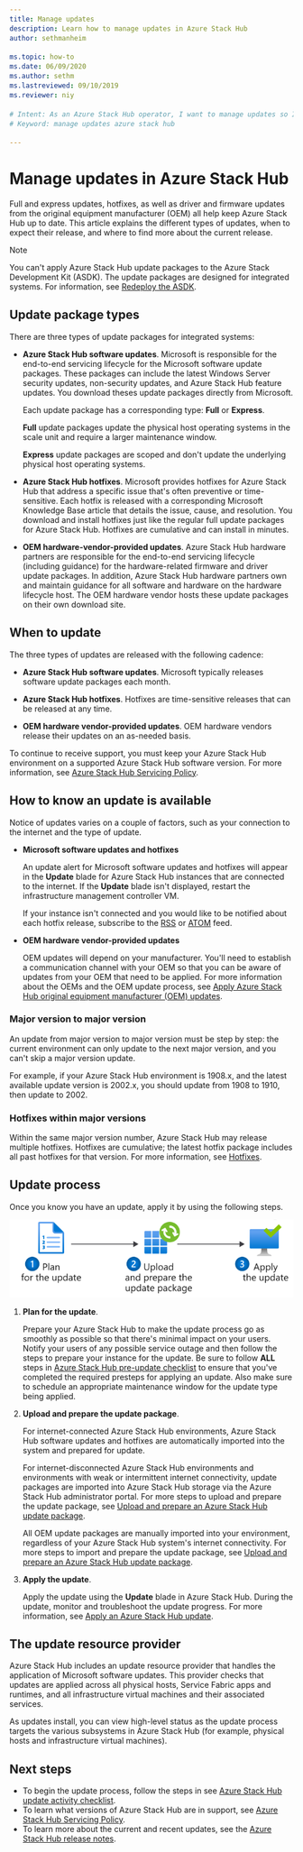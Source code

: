 ```yaml
---
title: Manage updates 
description: Learn how to manage updates in Azure Stack Hub
author: sethmanheim

ms.topic: how-to
ms.date: 06/09/2020
ms.author: sethm
ms.lastreviewed: 09/10/2019
ms.reviewer: niy

# Intent: As an Azure Stack Hub operator, I want to manage updates so I can keep everything up to date.
# Keyword: manage updates azure stack hub

---
```



# Manage updates in Azure Stack Hub

Full and express updates, hotfixes, as well as driver and firmware updates from the original equipment manufacturer (OEM) all help keep Azure Stack Hub up to date. This article explains the different types of updates, when to expect their release, and where to find more about the current release.

> [!Note]  
> You can't apply Azure Stack Hub update packages to the Azure Stack Development Kit (ASDK). The update packages are designed for integrated systems. For information, see [Redeploy the ASDK](https://docs.microsoft.com/azure-stack/asdk/asdk-redeploy).

## Update package types

There are three types of update packages for integrated systems:

- **Azure Stack Hub software updates**. Microsoft is responsible for the end-to-end servicing lifecycle for the Microsoft software update packages. These packages can include the latest Windows Server security updates, non-security updates, and Azure Stack Hub feature updates. You download theses update packages directly from Microsoft.

    Each update package has a corresponding type: **Full** or **Express**.

    **Full** update packages update the physical host operating systems in the scale unit and require a larger maintenance window.

    **Express** update packages are scoped and don't update the underlying physical host operating systems.

- **Azure Stack Hub hotfixes**. Microsoft provides hotfixes for Azure Stack Hub that address a specific issue that's often preventive or time-sensitive. Each hotfix is released with a corresponding Microsoft Knowledge Base article that details the issue, cause, and resolution. You download and install hotfixes just like the regular full update packages for Azure Stack Hub. Hotfixes are cumulative and can install in minutes.

- **OEM hardware-vendor-provided updates**. Azure Stack Hub hardware partners are responsible for the end-to-end servicing lifecycle (including guidance) for the hardware-related firmware and driver update packages. In addition, Azure Stack Hub hardware partners own and maintain guidance for all software and hardware on the hardware lifecycle host. The OEM hardware vendor hosts these update packages on their own download site.

## When to update

The three types of updates are released with the following cadence:

- **Azure Stack Hub software updates**. Microsoft typically releases software update packages each month.

- **Azure Stack Hub hotfixes**. Hotfixes are time-sensitive releases that can be released at any time.

- **OEM hardware vendor-provided updates**. OEM hardware vendors release their updates on an as-needed basis.

To continue to receive support, you must keep your Azure Stack Hub environment on a supported Azure Stack Hub software version. For more information, see [Azure Stack Hub Servicing Policy](azure-stack-update-servicing-policy.md).

## How to know an update is available

Notice of updates varies on a couple of factors, such as your connection to the internet and the type of update.

- **Microsoft software updates and hotfixes**

    An update alert for Microsoft software updates and hotfixes will appear in the **Update** blade for Azure Stack Hub instances that are connected to the internet. If the **Update** blade isn't displayed, restart the infrastructure management controller VM.

    If your instance isn't connected and you would like to be notified about each hotfix release, subscribe to the [RSS](https://support.microsoft.com/app/content/api/content/feeds/sap/en-us/32d322a8-acae-202d-e9a9-7371dccf381b/rss) or [ATOM](https://support.microsoft.com/app/content/api/content/feeds/sap/en-us/32d322a8-acae-202d-e9a9-7371dccf381b/atom) feed.

- **OEM hardware vendor-provided updates**

    OEM updates will depend on your manufacturer. You'll need to establish a communication channel with your OEM so that you can be aware of updates from your OEM that need to be applied. For more information about the OEMs and the OEM update process, see [Apply Azure Stack Hub original equipment manufacturer (OEM) updates](azure-stack-update-oem.md).

### Major version to major version

An update from major version to major version must be step by step: the current environment can only update to the next major version, and you can't skip a major version update.

For example, if your Azure Stack Hub environment is 1908.x, and the latest available update version is 2002.x, you should update from 1908 to 1910, then update to 2002.

### Hotfixes within major versions

Within the same major version number, Azure Stack Hub may release multiple hotfixes. Hotfixes are cumulative; the latest hotfix package includes all past hotfixes for that version. For more information, see [Hotfixes](azure-stack-servicing-policy.md#hotfixes).

## Update process

Once you know you have an update, apply it by using the following steps.

![Azure Stack Hub update process](./media/azure-stack-updates/azure-stack-update-process.svg)

1. **Plan for the update**.

    Prepare your Azure Stack Hub to make the update process go as smoothly as possible so that there's minimal impact on your users. Notify your users of any possible service outage and then follow the steps to prepare your instance for the update. Be sure to follow **ALL** steps in [Azure Stack Hub pre-update checklist](release-notes-checklist.md) to ensure that you've completed the required presteps for applying an update. Also make sure to schedule an appropriate maintenance window for the update type being applied.

2. **Upload and prepare the update package**.

    For internet-connected Azure Stack Hub environments, Azure Stack Hub software updates and hotfixes are automatically imported into the system and prepared for update.

    For internet-disconnected Azure Stack Hub environments and environments with weak or intermittent internet connectivity, update packages are imported into Azure Stack Hub storage via the Azure Stack Hub administrator portal. For more steps to upload and prepare the update package, see [Upload and prepare an Azure Stack Hub update package](azure-stack-update-prepare-package.md).

    All OEM update packages are manually imported into your environment, regardless of your Azure Stack Hub system's internet connectivity. For more steps to import and prepare the update package, see [Upload and prepare an Azure Stack Hub update package](azure-stack-update-prepare-package.md).

3. **Apply the update**.

    Apply the update using the **Update** blade in Azure Stack Hub. During the update, monitor and troubleshoot the update progress. For more information, see [Apply an Azure Stack Hub update](azure-stack-apply-updates.md).

## The update resource provider

Azure Stack Hub includes an update resource provider that handles the application of Microsoft software updates. This provider checks that updates are applied across all physical hosts, Service Fabric apps and runtimes, and all infrastructure virtual machines and their associated services.

As updates install, you can view high-level status as the update process targets the various subsystems in Azure Stack Hub (for example, physical hosts and infrastructure virtual machines).

## Next steps

- To begin the update process, follow the steps in see [Azure Stack Hub update activity checklist](release-notes-checklist.md).
- To learn what versions of Azure Stack Hub are in support, see [Azure Stack Hub Servicing Policy](azure-stack-servicing-policy.md).  
- To learn more about the current and recent updates, see the [Azure Stack Hub release notes](release-notes.md).
